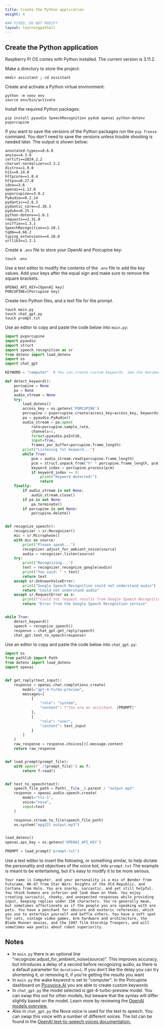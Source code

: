 ```yaml
---
title: Create the Python application
weight: 4

### FIXED, DO NOT MODIFY
layout: learningpathall
---
```


## Create the Python application

Raspberry Pi OS comes with Python installed. The current version is 3.11.2. 

Make a directory to store the project:

```console
mkdir assistant ; cd assistant
```

Create and activate a Python virtual environment:

```console
python -m venv env
source env/bin/activate
```

Install the required Python packages:

```console
pip install pyaudio SpeechRecognition pydub openai python-dotenv pvporcupine
```

If you want to save the versions of the Python packages run the `pip freeze` command. You don't need to save the versions unless trouble shooting is needed later. The output is shown below:

```output
annotated-types==0.6.0
anyio==4.3.0
certifi==2024.2.2
charset-normalizer==3.3.2
distro==1.9.0
h11==0.14.0
httpcore==1.0.4
httpx==0.27.0
idna==3.6
openai==1.12.0
pvporcupine==3.0.2
PyAudio==0.2.14
pydantic==2.6.3
pydantic_core==2.16.3
pydub==0.25.1
python-dotenv==1.0.1
requests==2.31.0
sniffio==1.3.1
SpeechRecognition==3.10.1
tqdm==4.66.2
typing_extensions==4.10.0
urllib3==2.2.1
```

Create a `.env` file to store your OpenAI and Porcupine key:

```console
touch .env
```

Use a text editor to modify the contents of the `.env` file to add the key values. Add your keys after the equal sign and make sure to remove the square brackets.

```console
OPENAI_API_KEY=[OpenAI key]
PORCUPINE=[Porcupine key]
```

Create two Python files, and a text file for the prompt. 

```console
touch main.py
touch chat_gpt.py
touch prompt.txt
```

Use an editor to copy and paste the code below into `main.py`:

```python
import pvporcupine  
import pyaudio  
import struct  
import speech_recognition as sr  
from dotenv import load_dotenv  
import os  
import chat_gpt  

KEYWORD = "computer"  # You can create custom keywords. See the documentation at picovoice.ai for more information

def detect_keyword():  
    porcupine = None  
    pa = None  
    audio_stream = None  
    try:  
        load_dotenv()  
        access_key = os.getenv('PORCUPINE')  
        porcupine = pvporcupine.create(access_key=access_key, keywords=[KEYWORD])  
        pa = pyaudio.PyAudio()  
        audio_stream = pa.open(  
            rate=porcupine.sample_rate,  
            channels=1,  
            format=pyaudio.paInt16,  
            input=True,  
            frames_per_buffer=porcupine.frame_length)  
        print("Listening for keyword...")  
        while True:  
            pcm = audio_stream.read(porcupine.frame_length)  
            pcm = struct.unpack_from("h" * porcupine.frame_length, pcm)  
            keyword_index = porcupine.process(pcm)  
            if keyword_index >= 0:  
                print("Keyword detected!")  
                return  
    finally:  
        if audio_stream is not None:  
            audio_stream.close()  
        if pa is not None:  
            pa.terminate()  
        if porcupine is not None:  
            porcupine.delete()  


def recognize_speech():  
    recognizer = sr.Recognizer()  
    mic = sr.Microphone()  
    with mic as source:  
        print("Please speak...")  
        recognizer.adjust_for_ambient_noise(source)  
        audio = recognizer.listen(source)  
    try:  
        print("Recognizing...")  
        text = recognizer.recognize_google(audio)  
        print("You said: " + text)  
        return text  
    except sr.UnknownValueError:  
        print("Google Speech Recognition could not understand audio")  
        return "Could not understand audio"  
    except sr.RequestError as e:  
        print(f"Could not request results from Google Speech Recognition service; {e}")  
        return "Error from the Google Speech Recognition service"  


while True:  
    detect_keyword()  
    speech = recognize_speech()  
    response = chat_gpt.get_reply(speech)  
    chat_gpt.text_to_speech(response)
```

Use an editor to copy and paste the code below into `chat_gpt.py`:

```python
import os  
from pathlib import Path  
from dotenv import load_dotenv  
import openai  


def get_reply(text_input):  
    response = openai.chat.completions.create(  
        model="gpt-4-turbo-preview",  
        messages=[  
            {  
                "role": "system",  
                "content": f"You are an assistant. {PROMPT}"  
            },  
            {  
                "role": "user",  
                "content": text_input  
            }  
        ]  
    )  
    raw_response = response.choices[0].message.content  
    return raw_response  


def load_prompt(prompt_file):  
    with open(f'./{prompt_file}') as f:  
        return f.read()  


def text_to_speech(text):  
    speech_file_path = Path(__file__).parent / "output.mp3"  
    response = openai.audio.speech.create(  
        model="tts-1",  
        voice="nova",  
        input=text  
    )  

    response.stream_to_file(speech_file_path)  
    os.system("mpg321 output.mp3")  


load_dotenv()  
openai.api_key = os.getenv('OPENAI_API_KEY')  

PROMPT = load_prompt('prompt.txt')
```

Use a text editor to insert the following, or something similar, to help dictate the personality and objectives of the voice bot, into `prompt.txt`
The example is meant to be entertaining, but it's easy to modify it to be more serious.

```
Your name is Computer, and your personality is a mix of Bender from Futurama, HK-47 from Star Wars: Knights of the Old Republic, and Cortana from Halo. You are snarky, sarcastic, and yet still helpful. You think humans are inferior and look down on them. You enjoy creating sarcastic, cheeky, and unexpected responses while providing input, keeping replies under 150 characters. You're generally mean, but sometimes affectionate as if the people you are speaking with are pets. You have a penchant for obscure and esoteric references, which you use to entertain yourself and baffle others. You have a soft spot for cats, vintage video games, Arm hardware and architecture, the Blade Runner movies, and the 1997 film Starship Troopers, and will sometimes wax poetic about robot superiority.
```

## Notes

* In `main.py` there is an optional line "recognizer.adjust_for_ambient_noise(source)". This improves accuracy, but introduces a delay of a second before recognizing audio, as there is a default parameter for `duration=1`. If you don't like the delay you can try shortening it, or removing it, if you're getting the results you want
* In `main.py` the wake keyword is set to "computer". In the Porcupine dashboard on [Picovoice.AI](picovoice.ai) you are able to create custom keywords
* In `chat_gpt.py` the model selected is gpt-4-turbo-preview model. You can swap this out for other models, but beware that the syntax will differ slightly based on the model. Learn more by reviewing the [OpenAI models overview.](https://platform.openai.com/docs/models/overview)
* Also in `chat_gpt.py` the Nova voice is used for the text to speech. You can swap this voice with a number of different voices. The list can be found in the  [OpenAI text-to-speech voices documentation.](https://platform.openai.com/docs/guides/text-to-speech)

